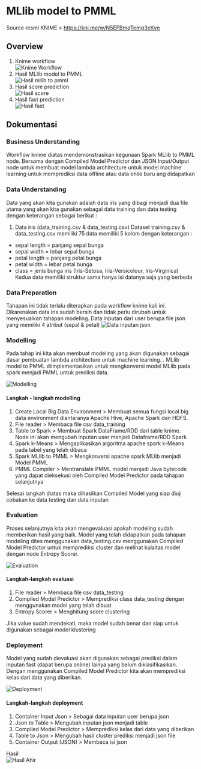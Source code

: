 # MLlib model to PMML
Source resmi KNIME > https://kni.me/w/N5EFBmqTemg3eKvn

## Overview
1. Knime workflow <br>
![Knime Workflow](./dokumentasi/1.PNG)
2. Hasil MLlib model to PMML <br>
![Hasil mllib to pmml](./dokumentasi/2.PNG)
3. Hasil score prediction <br>
![Hasil score](./dokumentasi/3.PNG)
4. Hasil fast prediction <br>
![Hasil fast](./dokumentasi/4.PNG)

## Dokumentasi
### Business Understanding
Workflow knime diatas mendemonstrasikan kegunaan Spark MLlib to PMML node. Bersama dengan Compiled Model Predictor dan JSON Input/Output node untuk membuat model lambda architecture untuk model machine learning untuk memprediksi data offline atau data onlie baru ang didapatkan

### Data Understanding

Data yang akan kita gunakan adalah data iris yang dibagi menjadi dua file utama yang akan kita gunakan sebagai data training dan data testing dengan keterangan sebagai berikut :

1. Data iris (data_training.csv & data_testing.csv)
Dataset training.csv & data_testing.csv memiliki 75 data memiliki 5 kolom dengan keterangan :
  - sepal length = panjang sepal bunga
  - sepal width = lebar sepal bunga
  - petal length = panjang petal bunga
  - petal width = lebar petal bunga
  - class = jenis bunga iris (Iris-Setosa, Iris-Versicolour, Iris-Virginica) <br>
Kedua data memiliki struktur sama hanya isi datanya saja yang berbeda

### Data Preparation

Tahapan ini tidak terlalu diterapkan pada workflow knime kali ini. Dikarenakan data iris sudah bersih dan tidak perlu dirubah untuk menyesuaikan tahapan modeling. Data inputan dari user berupa file json yang memiliki 4 atribut (sepal & petal)
![Data inputan json](./dokumentasi/5.PNG)

### Modelling

Pada tahap ini kita akan membuat modeling yang akan digunakan sebagai dasar pembuatan lambda architecture untuk machine learning. .
MLlib model to PMML diimplementasikan untuk mengkonversi model MLlib pada spark menjadi PMML untuk prediksi data.

![Modelling](./dokumentasi/6.PNG)

#### Langkah - langkah modelling
1. Create Local Big Data Environment > Membuat semua fungsi local big data environment diantaranya Apache Hive, Apache Spark dan HDFS.
2. File reader > Membaca file csv data_training 
3. Table to Spark > Membuat Spark DataFrame/RDD dari table knime. Node ini akan mengubah inputan user menjadi Dataframe/RDD Spark
4. Spark k-Means > Mengaplikasikan algoritma apache spark k-Means pada tabel yang telah dibaca
5. Spark MLlib to PMML  > Mengkonversi apache spark MLlib menjadi Model PMML
6. PMML Compiler > Mentranslate PMML model menjadi Java bytecode yang dapat dieksekusi oleh Compiled Model Predictor pada tahapan selanjutnya

Selesai langkah diatas maka dihasilkan Compiled Model yang siap diuji cobakan ke data testing dan data inputan

### Evaluation

Proses selanjutnya kita akan mengevaluasi apakah modeling sudah memberikan hasil yang baik. Model yang telah didapatkan pada tahapan modeling dites menggunakan data_testing.csv menggunakan Compiled Model Predictor untuk memprediksi cluster dan melihat kulaitas model dengan node Entropy Scorer.

![Evaluation](./dokumentasi/7.PNG)

#### Langkah-langkah evaluasi
1. File reader > Membaca file csv data_testing
2. Compiled Model Predictor > Memprediksi class data_testing dengan menggunakan model yang telah dibuat
3. Entropy Scorer > Menghitung score clustering

Jika value sudah mendekati, maka model sudah benar dan siap untuk digunakan sebagai model klustering

### Deployment

Model yang sudah dievaluasi akan digunakan sebagai prediksi dalam inputan fast (dapat berupa online) lainya yang belum diklasifikasikan. Dengan menggunakan Compiled Model Predictor kita akan memprediksi kelas dari data yang diberikan.

![Deployment](./dokumentasi/8.PNG)

#### Langkah-langkah deployment
1. Container Input Json > Sebagai data inputan user berupa json
2. Json to Table > Mengubah inputan json menjadi table
3. Compiled Model Predictor > Memprediksi kelas dari data yang diberikan
4. Table to Json > Mengubah hasil cluster prediksi menjadi json file
5. Container Output (JSON) > Membaca isi json

Hasil <br>
![Hasil Ahir](./dokumentasi/9.PNG)

